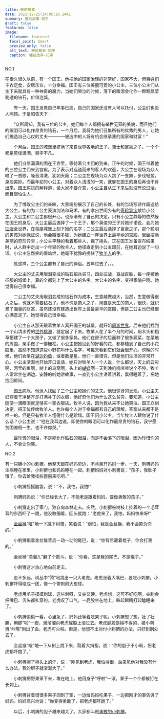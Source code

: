 ```yaml
---
title: 睡前故事
date: 2022-12-25T14:05:26.244Z
summary: 睡前故事-知乎
draft: false
featured: false
image:
  filename: featured
  focal_point: Smart
  preview_only: false
  alt_text: 睡前故事-知乎
  caption: 睡前故事-知乎
---
```



NO.1

在很久很久以前，有一个国王。他把他的国家治理的非常好，国家不大，但百姓们丰衣足食，安居乐业，十分幸福。国王有三位美丽可爱的小公主，三位小公主们从生下来就具有一种神奇的魔力，当她们哭泣的时候，落下的眼泪会化作一颗颗晶莹剔透的钻石，价值连城。

　　有一天，国王发觉自己年事已高，自己的国家还没有人可以托付，公主们也没人照顾。于是昭告天下：

　　“众所周知，我有三位的公主，她们每个人都拥有举世无双的美貌，而且她们的眼泪可以化作昂贵的钻石，一个月后，我将为她们召集所有的优秀的男人，让她们挑选自己心仪的丈夫————被选中的人将有机会继承我的国家和财富！”

　　个月后，国王的城堡里挤满了来自世界各地的王子，骑士和富豪之子。一个个都是英俊潇洒，器宇不凡。



　　他们自信满满的围在王宫里，等待着公主们的到来。正午的时候，国王带着他的三位公主们来到宫殿。为了表示对远道而来的客人的欢迎，大公主在现场为众人唱了一首歌，嗓音清澈，犹如天籁；二公主在现场为众人跳了一支舞，步伐轻盈，身段美妙。而最年幼的小公主，对着众人浅浅的一笑，就躲在国王的身后再也不肯出来。国王尴尬的解释道，请大家不要介意，小公主自从生下来后就没有说过话，而且很怕生人。

　　为了博取公主们的亲睐，大家纷纷展示了自己的长处，有的当场写诗作画送给大公主，有的为二公主表演剑法和马术，有的拿出世间少有的[奇珍异宝](https://www.zhihu.com/search?q=%E5%A5%87%E7%8F%8D%E5%BC%82%E5%AE%9D&search_source=Entity&hybrid_search_source=Entity&hybrid_search_extra=%7B%22sourceType%22%3A%22article%22%2C%22sourceId%22%3A%22581319847%22%7D)献给小公主。大公主和二公主都很开心，也渐渐有了自己的决定，只有小公主静静的依然躲在国王的身后。大公主最后选择了一个王子，那个英俊的王子对她许诺说，会为她[征服](https://www.zhihu.com/search?q=%E5%BE%81%E6%9C%8D&search_source=Entity&hybrid_search_source=Entity&hybrid_search_extra=%7B%22sourceType%22%3A%22article%22%2C%22sourceId%22%3A%22581319847%22%7D)全世界，在每座城堡上刻下她的名字；二公主最后选择了富豪之子，那个聪明的男孩对她保证说，他会赚很多钱，为她建立一座世界上最华丽的宫殿，里面摆满美丽的奇珍异宝；小公主平静的看着那些人，摇了摇头。正在国王准备宣布结果时，从人群中走出一个年轻的牧羊人，他径直走到小公主跟前，在她耳边说了一句话。小公主忽然笑的很灿烂，她毫不犹豫的挽住了[牧羊人](https://www.zhihu.com/search?q=%E7%89%A7%E7%BE%8A%E4%BA%BA&search_source=Entity&hybrid_search_source=Entity&hybrid_search_extra=%7B%22sourceType%22%3A%22article%22%2C%22sourceId%22%3A%22581319847%22%7D)的手。

　　就这样，三个公主都有了自己的伴侣。五年过去了。。。



　　大公主的丈夫用眼泪变成的钻石招兵买马，四处征战，百战百胜，每一座被他征服的城堡上，真的全都刻上了大公主的名字。大公主的名字，变得家喻户晓。她觉得自己很幸福。

　　二公主的丈夫用眼泪变成的钻石作为成本，生意越做越大，当然，生意做得很大之后，也就不需要钻石了。他不愧是商人之子，简直是天生的商人，很快，就积累了海量的财富，虽然还没有建造出世界上最最豪华的[宫殿](https://www.zhihu.com/search?q=%E5%AE%AB%E6%AE%BF&search_source=Entity&hybrid_search_source=Entity&hybrid_search_extra=%7B%22sourceType%22%3A%22article%22%2C%22sourceId%22%3A%22581319847%22%7D)，但是二公主也已经很心满意足了。她觉得自己很幸福。

　　小公主自从那天跟着牧羊人离开国王的城堡，就开始[周游世界](https://www.zhihu.com/search?q=%E5%91%A8%E6%B8%B8%E4%B8%96%E7%95%8C&search_source=Entity&hybrid_search_source=Entity&hybrid_search_extra=%7B%22sourceType%22%3A%22article%22%2C%22sourceId%22%3A%22581319847%22%7D)。后来他们找到一个山清水秀的[世外桃源](https://www.zhihu.com/search?q=%E4%B8%96%E5%A4%96%E6%A1%83%E6%BA%90&search_source=Entity&hybrid_search_source=Entity&hybrid_search_extra=%7B%22sourceType%22%3A%22article%22%2C%22sourceId%22%3A%22581319847%22%7D)，就定居了下来。牧羊人花了半个月的时间，用木头和稻草搭建了一个大房子，又做了很多家具。他们在房子的后面种了很多蔬菜，在菜地的周围，亲手做了一排栅栏。小公主把她见到的好看的花，都移植到了自己的小花园里，虽然不知道这些小野花叫什么名字，可每天看到它们就会很开心。傍晚的时候，他们会坐在[湖边钓鱼](https://www.zhihu.com/search?q=%E6%B9%96%E8%BE%B9%E9%92%93%E9%B1%BC&search_source=Entity&hybrid_search_source=Entity&hybrid_search_extra=%7B%22sourceType%22%3A%22article%22%2C%22sourceId%22%3A%22581319847%22%7D)，或者数星星。他们一直很穷，但是他们生活的非常开心。小公主渐渐地开始开口说话，她只对牧羊人一个人说，什么都说，天上的云彩啊，河里的鱼啊，树上的鸟窝啊，头上的[蝴蝶](https://www.zhihu.com/search?q=%E8%9D%B4%E8%9D%B6&search_source=Entity&hybrid_search_source=Entity&hybrid_search_extra=%7B%22sourceType%22%3A%22article%22%2C%22sourceId%22%3A%22581319847%22%7D)啊一天到晚叽叽喳喳说个不停。牧羊人常常坐在湖边，安静的听她讲故事，一直到小公主讲着讲着，累得睡着了，把她抱回房间。

　　国王病危，他派人找回了三个公主和她们的丈夫。他很惊讶的发现，小公主夫妇穿着干净整齐却打满补丁的衣服，他好奇他们为什么这么贫穷。要知道，小公主随便一滴眼泪就足够买一家衣服店。牧羊人说，因为我从来不让她哭泣。国王立刻决定，把王位传给牧羊人。也许每个人对于幸福都有自己的理解，答案从来都不是唯一的。但是只有牧羊人懂得什么是珍惜。国王问小公主，当年牧羊人跟你说了什么话？小公主说：“他在我耳边说，即使你的眼泪可以化作最昂贵的钻石，我宁愿贫困潦倒一生，也不许你哭。”

　　最珍贵的眼泪，不是能化作[钻石的眼泪](https://www.zhihu.com/search?q=%E9%92%BB%E7%9F%B3%E7%9A%84%E7%9C%BC%E6%B3%AA&search_source=Entity&hybrid_search_source=Entity&hybrid_search_extra=%7B%22sourceType%22%3A%22article%22%2C%22sourceId%22%3A%22581319847%22%7D)，而是不会落下的眼泪，因为珍惜你的人，不会让你哭。



NO.2

有一只胆小的[小刺猬](https://www.zhihu.com/search?q=%E5%B0%8F%E5%88%BA%E7%8C%AC&search_source=Entity&hybrid_search_source=Entity&hybrid_search_extra=%7B%22sourceType%22%3A%22article%22%2C%22sourceId%22%3A%22581319847%22%7D)，他整天跟在妈妈旁边，不肯离开妈妈一步。一天，刺猬妈妈生病睡在家里，小刺猬也和妈妈睡在一起。刺猬妈妈对小刺猬说：“孩子，我肚子饿了，你去给我找些[野果](https://www.zhihu.com/search?q=%E9%87%8E%E6%9E%9C&search_source=Entity&hybrid_search_source=Entity&hybrid_search_extra=%7B%22sourceType%22%3A%22article%22%2C%22sourceId%22%3A%22581319847%22%7D)来吃吧。”

　　小刺猬摇摇脑袋，说：“不，我怕，我怕!”

　　刺猬妈妈说：“你已经长大了，不能老是跟着妈妈，要做勇敢的孩子。”

　　小刺猬走出了家门，独自向森林走去。突然，小刺猬被树枝上挂着的一个毛茸茸的东西吓了一跳，他没敢细看，回头就跑：“老虎来了，我怕，妈妈快来呀!”

　　[金丝猴](https://www.zhihu.com/search?q=%E9%87%91%E4%B8%9D%E7%8C%B4&search_source=Entity&hybrid_search_source=Entity&hybrid_search_extra=%7B%22sourceType%22%3A%22article%22%2C%22sourceId%22%3A%22581319847%22%7D)“嚯”地一下跳下树枝，笑着说：“别怕，我是金丝猴，我不会欺负你的。”

　　小刺猬指着金丝猴背后一动一动的尾巴，说：“你背后藏着棍子，你会打我的。”

　　金丝猴“滴溜儿”翻了个筋斗，说：“你看，这是我的尾巴，不是棍子。”

　　小刺猬这才放心地向前走去。

　　走不多远，树丛中“腾”地跳出一只大老虎。老虎张着大嘴巴，要吃小刺猬。小刺猬吓得缩成一团，像一个带刺的大皮球。

　　老虎用爪子摸摸刺球，这些刺呀，又尖又硬。老虎想，这可不好吃啊，尖刺会把嘴巴、舌头都扎穿的。老虎叹了口气，一屁股坐在地上，眯起眼睛打起瞌睡来了。

　　小刺猬偷偷一看，心里急了，妈妈还等着吃果子呢。小刺猬想了想，壮了壮胆，用脚“啪”一蹬，滴溜溜向老虎屁股上滚过去。老虎屁股是碰不得的，被小刺猬“咔嚓”刺出了血，老虎可火啦。但是，他想不出对付小刺猬的办法，只好到别处去了。

　　金丝猴“嗖”地一下从树上跳下来，跷着大拇指，说：“你的胆子不小啊，把老虎都吓跑了。”

　　小刺猬擦了擦头上的汗，说：“刚见到老虎，我怕得很，后来见他对我没有什么办法，我的胆子就渐渐大了。”

　　小刺猬把野果采下来，堆在地上。他用身子“呼啦”一滚，果子一个个都被钉在长刺上。

　　小刺猬背着很很多果子回到了家，一边给妈妈吃果子，一边把刚才的事告诉了妈妈。妈妈高兴地说：“你变得勇敢了，把老虎都吓跑了。”

　　以后，小刺猬的胆子越来越大了。大家都叫他[勇敢的小刺猬](https://www.zhihu.com/search?q=%E5%8B%87%E6%95%A2%E7%9A%84%E5%B0%8F%E5%88%BA%E7%8C%AC&search_source=Entity&hybrid_search_source=Entity&hybrid_search_extra=%7B%22sourceType%22%3A%22article%22%2C%22sourceId%22%3A%22581319847%22%7D)。

<!--EndFragment-->